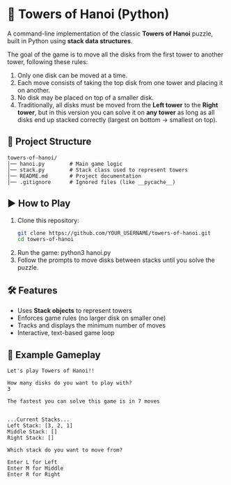 # 🏰 Towers of Hanoi (Python)

A command-line implementation of the classic **Towers of Hanoi** puzzle, built in Python using **stack data structures**.  

The goal of the game is to move all the disks from the first tower to another tower, following these rules:
1. Only one disk can be moved at a time.  
2. Each move consists of taking the top disk from one tower and placing it on another.  
3. No disk may be placed on top of a smaller disk.  
4. Traditionally, all disks must be moved from the **Left tower** to the **Right tower**, but in this version you can solve it on **any tower** as long as all disks end up stacked correctly (largest on bottom → smallest on top). 

## 📂 Project Structure
```text
towers-of-hanoi/
│── hanoi.py        # Main game logic
│── stack.py        # Stack class used to represent towers
│── README.md       # Project documentation
│── .gitignore      # Ignored files (like __pycache__)
```
## ▶️ How to Play
1. Clone this repository:
   ```bash
   git clone https://github.com/YOUR_USERNAME/towers-of-hanoi.git
   cd towers-of-hanoi
2. Run the game:
   python3 hanoi.py
3. Follow the prompts to move disks between stacks until you solve the puzzle.

## 🛠 Features
- Uses **Stack objects** to represent towers
- Enforces game rules (no larger disk on smaller one)
- Tracks and displays the minimum number of moves
- Interactive, text-based game loop

## 📸 Example Gameplay
```text
Let's play Towers of Hanoi!!

How many disks do you want to play with?
3

The fastest you can solve this game is in 7 moves


...Current Stacks...
Left Stack: [3, 2, 1]
Middle Stack: []
Right Stack: []

Which stack do you want to move from?

Enter L for Left
Enter M for Middle
Enter R for Right
```
